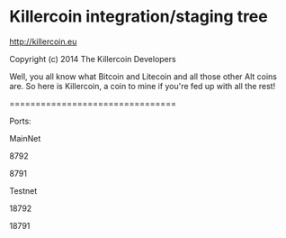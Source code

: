 Killercoin integration/staging tree
================================

http://killercoin.eu

Copyright (c) 2014 The Killercoin Developers

Well, you all know what Bitcoin and Litecoin and all those other Alt coins are.
So here is Killercoin, a coin to mine if you're fed up with all the rest!

================================

Ports:


MainNet

8792

8791



Testnet

18792

18791
